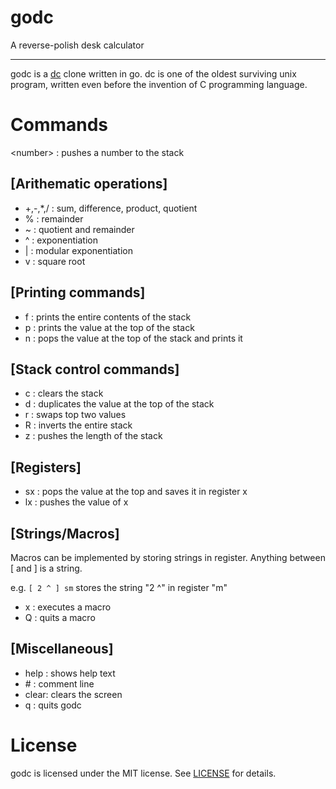 # godc
A reverse-polish desk calculator

---
godc is a [dc](https://en.wikipedia.org/wiki/Dc_(computer_program)) clone written in go. dc is one of the oldest surviving unix program, written even before the invention of C programming language.

# Commands
\<number> : pushes a number to the stack

## [Arithematic operations]
- +,-,*,/ : sum, difference, product, quotient
- % : remainder
- ~ : quotient and remainder
- ^ : exponentiation
- | : modular exponentiation
- v : square root

## [Printing commands]
- f : prints the entire contents of the stack
- p : prints the value at the top of the stack
- n : pops the value at the top of the stack and prints it

## [Stack control commands]
- c : clears the stack
- d : duplicates the value at the top of the stack
- r : swaps top two values
- R : inverts the entire stack
- z : pushes the length of the stack

## [Registers]
- sx : pops the value at the top and saves it in register x
- lx : pushes the value of x

## [Strings/Macros]
Macros can be implemented by storing strings in register.
Anything between [ and ] is a string.

e.g. `[ 2 ^ ] sm` stores the string "2 ^" in register "m"

- x : executes a macro
- Q : quits a macro

## [Miscellaneous]
- help : shows help text
- \#    : comment line
- clear: clears the screen
- q    : quits godc

# License
godc is licensed under the MIT license. See [LICENSE](./LICENSE) for details.